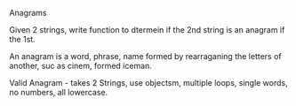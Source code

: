 Anagrams

Given 2 strings, write function to dtermein  if the 2nd string is an anagram if the 1st.

An anagram is a word, phrase, name formed by rearraganing the letters of another, suc as cinem, formed iceman.

Valid Anagram - takes 2 Strings, use objectsm, multiple loops, single words, no numbers, all lowercase.
